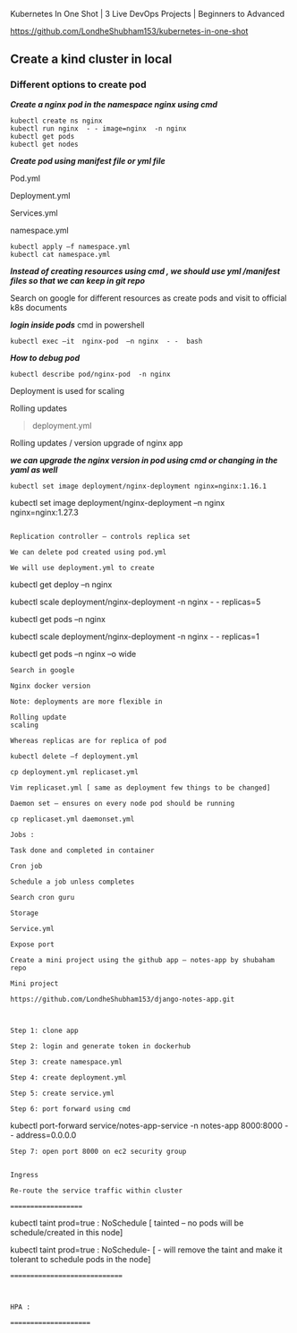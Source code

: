 
Kubernetes In One Shot | 3 Live DevOps Projects | Beginners to Advanced 

 
https://github.com/LondheShubham153/kubernetes-in-one-shot 

 
## Create a kind cluster in local  

 ### Different options to create pod 

***Create a nginx pod in the namespace nginx using cmd*** 
```
kubectl create ns nginx 
kubectl run nginx  - - image=nginx  -n nginx 
kubectl get pods 
kubectl get nodes 
```
***Create pod using manifest file or yml file***

Pod.yml 

Deployment.yml 

Services.yml 

namespace.yml 

```
kubectl apply –f namespace.yml 
kubectl cat namespace.yml 
```
***Instead of creating resources using cmd , we should use yml /manifest files so that we can keep in git repo***

Search on google for different resources as create pods and visit to official k8s documents 

***login inside pods*** 
cmd in powershell 
 ```
kubectl exec –it  nginx-pod  –n nginx  - -  bash 
```
***How to debug pod*** 
```
kubectl describe pod/nginx-pod  -n nginx 
```
Deployment is used for scaling 

Rolling updates 

> deployment.yml 

Rolling updates / version upgrade of nginx app 

***we can upgrade the nginx version in pod using cmd or changing in the yaml as well***
```
kubectl set image deployment/nginx-deployment nginx=nginx:1.16.1
```
kubectl set image deployment/nginx-deployment –n nginx nginx=nginx:1.27.3 
```
 
Replication controller – controls replica set 

We can delete pod created using pod.yml 

We will use deployment.yml to create  
```
kubectl get deploy –n nginx 

kubectl scale deployment/nginx-deployment  -n nginx  - - replicas=5 

kubectl get pods –n nginx 

kubectl scale deployment/nginx-deployment  -n nginx  - - replicas=1 

kubectl get pods –n nginx –o wide 
```
Search in google  

Nginx docker version 

Note: deployments are more flexible in  

Rolling update 
scaling 

Whereas replicas are for replica of pod 

kubectl delete –f deployment.yml 

cp deployment.yml replicaset.yml 

Vim replicaset.yml [ same as deployment few things to be changed] 

Daemon set – ensures on every node pod should be running 

cp replicaset.yml daemonset.yml 

Jobs : 

Task done and completed in container 

Cron job 

Schedule a job unless completes 

Search cron guru 

Storage 

Service.yml 

Expose port  

Create a mini project using the github app – notes-app by shubaham repo 

Mini project 

https://github.com/LondheShubham153/django-notes-app.git 

 

Step 1: clone app 

Step 2: login and generate token in dockerhub 

Step 3: create namespace.yml 

Step 4: create deployment.yml 

Step 5: create service.yml 

Step 6: port forward using cmd 
```
kubectl port-forward service/notes-app-service  -n notes-app 8000:8000  - - address=0.0.0.0 
```
Step 7: open port 8000 on ec2 security group 

 
Ingress 

Re-route the service traffic within cluster 

================== 
```
kubectl taint <node-name>  prod=true : NoSchedule  [ tainted – no pods will be schedule/created in this node] 

kubectl taint <node-name>  prod=true : NoSchedule-  [ - will remove the taint and make it tolerant to schedule pods in the node] 
```
============================ 

 

HPA : 

==================== 

 

 

 

 

 

 

 

 

 